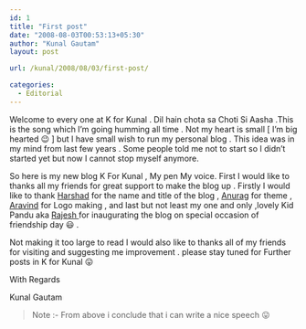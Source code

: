 ```yaml
---
id: 1
title: "First post"
date: "2008-08-03T00:53:13+05:30"
author: "Kunal Gautam"
layout: post

url: /kunal/2008/08/03/first-post/

categories:
  - Editorial
---
```


Welcome to every one at K for Kunal . Dil hain chota sa Choti Si Aasha .This is the song which I’m going humming all time . Not my heart is small \[ I’m big hearted 😉 \] but I have small wish to run my personal blog . This idea was in my mind from last few years . Some people told me not to start so I didn’t started yet but now I cannot stop myself anymore.

So here is my new blog K For Kunal , My pen My voice. First I would like to thanks all my friends for great support to make the blog up . Firstly I would like to thank [Harshad](http://www.tech-exclusive.com/ "http://www.tech-exclusive.com/") for the name and title of the blog , [Anurag](http://techunknown.com "Tech Unknown") for theme , [Aravind](http://aravindjose.com/ "http://aravindjose.com/") for Logo making , and last but not least my one and only ,lovely Kid Pandu aka [Rajesh ](http://lifeofrajesh.com "http://lifeofrajesh.com")for inaugurating the blog on special occasion of friendship day 😃 .

Not making it too large to read I would also like to thanks all of my friends for visiting and suggesting me improvement . please stay tuned for Further posts in K for Kunal 😛

With Regards

Kunal Gautam

> Note :- From above i conclude that i can write a nice speech 😛
